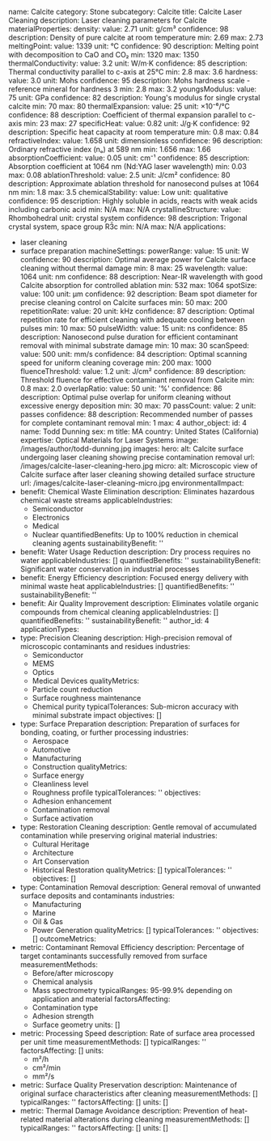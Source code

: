 name: Calcite
category: Stone
subcategory: Calcite
title: Calcite Laser Cleaning
description: Laser cleaning parameters for Calcite
materialProperties:
  density:
    value: 2.71
    unit: g/cm³
    confidence: 98
    description: Density of pure calcite at room temperature
    min: 2.69
    max: 2.73
  meltingPoint:
    value: 1339
    unit: °C
    confidence: 90
    description: Melting point with decomposition to CaO and CO₂
    min: 1320
    max: 1350
  thermalConductivity:
    value: 3.2
    unit: W/m·K
    confidence: 85
    description: Thermal conductivity parallel to c-axis at 25°C
    min: 2.8
    max: 3.6
  hardness:
    value: 3.0
    unit: Mohs
    confidence: 95
    description: Mohs hardness scale - reference mineral for hardness 3
    min: 2.8
    max: 3.2
  youngsModulus:
    value: 75
    unit: GPa
    confidence: 82
    description: Young's modulus for single crystal calcite
    min: 70
    max: 80
  thermalExpansion:
    value: 25
    unit: ×10⁻⁶/°C
    confidence: 88
    description: Coefficient of thermal expansion parallel to c-axis
    min: 23
    max: 27
  specificHeat:
    value: 0.82
    unit: J/g·K
    confidence: 92
    description: Specific heat capacity at room temperature
    min: 0.8
    max: 0.84
  refractiveIndex:
    value: 1.658
    unit: dimensionless
    confidence: 96
    description: Ordinary refractive index (nₒ) at 589 nm
    min: 1.656
    max: 1.66
  absorptionCoefficient:
    value: 0.05
    unit: cm⁻¹
    confidence: 85
    description: Absorption coefficient at 1064 nm (Nd:YAG laser wavelength)
    min: 0.03
    max: 0.08
  ablationThreshold:
    value: 2.5
    unit: J/cm²
    confidence: 80
    description: Approximate ablation threshold for nanosecond pulses at 1064 nm
    min: 1.8
    max: 3.5
  chemicalStability:
    value: Low
    unit: qualitative
    confidence: 95
    description: Highly soluble in acids, reacts with weak acids including carbonic
      acid
    min: N/A
    max: N/A
  crystallineStructure:
    value: Rhombohedral
    unit: crystal system
    confidence: 98
    description: Trigonal crystal system, space group R3̄c
    min: N/A
    max: N/A
applications:
- laser cleaning
- surface preparation
machineSettings:
  powerRange:
    value: 15
    unit: W
    confidence: 90
    description: Optimal average power for Calcite surface cleaning without thermal
      damage
    min: 8
    max: 25
  wavelength:
    value: 1064
    unit: nm
    confidence: 88
    description: Near-IR wavelength with good Calcite absorption for controlled ablation
    min: 532
    max: 1064
  spotSize:
    value: 100
    unit: μm
    confidence: 92
    description: Beam spot diameter for precise cleaning control on Calcite surfaces
    min: 50
    max: 200
  repetitionRate:
    value: 20
    unit: kHz
    confidence: 87
    description: Optimal repetition rate for efficient cleaning with adequate cooling
      between pulses
    min: 10
    max: 50
  pulseWidth:
    value: 15
    unit: ns
    confidence: 85
    description: Nanosecond pulse duration for efficient contaminant removal with
      minimal substrate damage
    min: 10
    max: 30
  scanSpeed:
    value: 500
    unit: mm/s
    confidence: 84
    description: Optimal scanning speed for uniform cleaning coverage
    min: 200
    max: 1000
  fluenceThreshold:
    value: 1.2
    unit: J/cm²
    confidence: 89
    description: Threshold fluence for effective contaminant removal from Calcite
    min: 0.8
    max: 2.0
  overlapRatio:
    value: 50
    unit: '%'
    confidence: 86
    description: Optimal pulse overlap for uniform cleaning without excessive energy
      deposition
    min: 30
    max: 70
  passCount:
    value: 2
    unit: passes
    confidence: 88
    description: Recommended number of passes for complete contaminant removal
    min: 1
    max: 4
author_object:
  id: 4
  name: Todd Dunning
  sex: m
  title: MA
  country: United States (California)
  expertise: Optical Materials for Laser Systems
  image: /images/author/todd-dunning.jpg
images:
  hero:
    alt: Calcite surface undergoing laser cleaning showing precise contamination removal
    url: /images/calcite-laser-cleaning-hero.jpg
  micro:
    alt: Microscopic view of Calcite surface after laser cleaning showing detailed
      surface structure
    url: /images/calcite-laser-cleaning-micro.jpg
environmentalImpact:
- benefit: Chemical Waste Elimination
  description: Eliminates hazardous chemical waste streams
  applicableIndustries:
  - Semiconductor
  - Electronics
  - Medical
  - Nuclear
  quantifiedBenefits: Up to 100% reduction in chemical cleaning agents
  sustainabilityBenefit: ''
- benefit: Water Usage Reduction
  description: Dry process requires no water
  applicableIndustries: []
  quantifiedBenefits: ''
  sustainabilityBenefit: Significant water conservation in industrial processes
- benefit: Energy Efficiency
  description: Focused energy delivery with minimal waste heat
  applicableIndustries: []
  quantifiedBenefits: ''
  sustainabilityBenefit: ''
- benefit: Air Quality Improvement
  description: Eliminates volatile organic compounds from chemical cleaning
  applicableIndustries: []
  quantifiedBenefits: ''
  sustainabilityBenefit: ''
author_id: 4
applicationTypes:
- type: Precision Cleaning
  description: High-precision removal of microscopic contaminants and residues
  industries:
  - Semiconductor
  - MEMS
  - Optics
  - Medical Devices
  qualityMetrics:
  - Particle count reduction
  - Surface roughness maintenance
  - Chemical purity
  typicalTolerances: Sub-micron accuracy with minimal substrate impact
  objectives: []
- type: Surface Preparation
  description: Preparation of surfaces for bonding, coating, or further processing
  industries:
  - Aerospace
  - Automotive
  - Manufacturing
  - Construction
  qualityMetrics:
  - Surface energy
  - Cleanliness level
  - Roughness profile
  typicalTolerances: ''
  objectives:
  - Adhesion enhancement
  - Contamination removal
  - Surface activation
- type: Restoration Cleaning
  description: Gentle removal of accumulated contamination while preserving original
    material
  industries:
  - Cultural Heritage
  - Architecture
  - Art Conservation
  - Historical Restoration
  qualityMetrics: []
  typicalTolerances: ''
  objectives: []
- type: Contamination Removal
  description: General removal of unwanted surface deposits and contaminants
  industries:
  - Manufacturing
  - Marine
  - Oil & Gas
  - Power Generation
  qualityMetrics: []
  typicalTolerances: ''
  objectives: []
outcomeMetrics:
- metric: Contaminant Removal Efficiency
  description: Percentage of target contaminants successfully removed from surface
  measurementMethods:
  - Before/after microscopy
  - Chemical analysis
  - Mass spectrometry
  typicalRanges: 95-99.9% depending on application and material
  factorsAffecting:
  - Contamination type
  - Adhesion strength
  - Surface geometry
  units: []
- metric: Processing Speed
  description: Rate of surface area processed per unit time
  measurementMethods: []
  typicalRanges: ''
  factorsAffecting: []
  units:
  - m²/h
  - cm²/min
  - mm²/s
- metric: Surface Quality Preservation
  description: Maintenance of original surface characteristics after cleaning
  measurementMethods: []
  typicalRanges: ''
  factorsAffecting: []
  units: []
- metric: Thermal Damage Avoidance
  description: Prevention of heat-related material alterations during cleaning
  measurementMethods: []
  typicalRanges: ''
  factorsAffecting: []
  units: []
